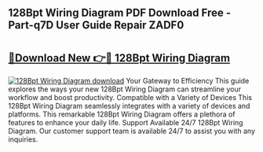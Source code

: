 ## 128Bpt Wiring Diagram PDF Download Free - Part-q7D User Guide Repair ZADF0

# <h2><a href="http://dfph9z.blite.top/?on=128Bpt+Wiring+Diagram">🔗Download New 👉🔴 128Bpt Wiring Diagram</a></h2>

[![128Bpt Wiring Diagram download](https://i.imgur.com/lujVjoI.png)](http://dfph9z.blite.top/?on=128Bpt+Wiring+Diagram)
Your Gateway to Efficiency This guide explores the ways your new 128Bpt Wiring Diagram can streamline your workflow and boost productivity. Compatible with a Variety of Devices This 128Bpt Wiring Diagram seamlessly integrates with a variety of devices and platforms. This remarkable 128Bpt Wiring Diagram offers a plethora of features to enhance your daily life. Support Available 24/7 128Bpt Wiring Diagram. Our customer support team is available 24/7 to assist you with any inquiries.

